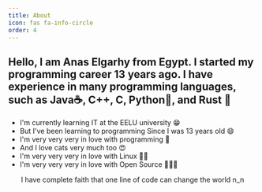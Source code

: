 ```yaml
---
title: About
icon: fas fa-info-circle
order: 4
---
```

## Hello, I am Anas Elgarhy from Egypt. I started my programming career 13 years ago. I have experience in many programming languages, such as Java☕, C++, C, Python🐍, and Rust 🦀

- I'm currently learning IT at the EELU university 😁
- But I've been learning to programming Since I was 13 years old 😄
- I'm very very very in love with programming 🖤
- And I love cats very much too 😍
- I'm very very very in love with Linux 🐧🤍
- I'm very very very in love with Open Source 💙💙💙

<p align="center">I have complete faith that one line of code can change the world n_n</p>

